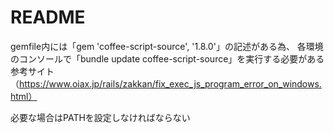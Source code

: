 # README
gemfile内には「gem 'coffee-script-source', '1.8.0'」の記述がある為、
各環境のコンソールで「bundle update coffee-script-source」を実行する必要がある
参考サイト（https://www.oiax.jp/rails/zakkan/fix_exec_js_program_error_on_windows.html）

必要な場合はPATHを設定しなければならない

